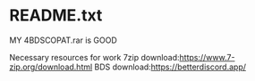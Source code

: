# README.txt 

MY 4BDSCOPAT.rar is GOOD


Necessary resources for work
7zip download:https://www.7-zip.org/download.html
BDS download:https://betterdiscord.app/
